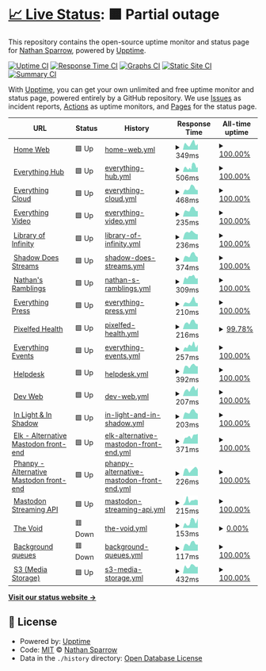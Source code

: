 # [📈 Live Status](https://DismalShadowX.github.io/upptime): <!--live status--> **🟧 Partial outage**

This repository contains the open-source uptime monitor and status page for [Nathan Sparrow](https://everythingbagel.me), powered by [Upptime](https://github.com/upptime/upptime).

[![Uptime CI](https://github.com/DismalShadowX/upptime/workflows/Uptime%20CI/badge.svg)](https://github.com/DismalShadowX/upptime/actions?query=workflow%3A%22Uptime+CI%22)
[![Response Time CI](https://github.com/DismalShadowX/upptime/workflows/Response%20Time%20CI/badge.svg)](https://github.com/DismalShadowX/upptime/actions?query=workflow%3A%22Response+Time+CI%22)
[![Graphs CI](https://github.com/DismalShadowX/upptime/workflows/Graphs%20CI/badge.svg)](https://github.com/DismalShadowX/upptime/actions?query=workflow%3A%22Graphs+CI%22)
[![Static Site CI](https://github.com/DismalShadowX/upptime/workflows/Static%20Site%20CI/badge.svg)](https://github.com/DismalShadowX/upptime/actions?query=workflow%3A%22Static+Site+CI%22)
[![Summary CI](https://github.com/DismalShadowX/upptime/workflows/Summary%20CI/badge.svg)](https://github.com/DismalShadowX/upptime/actions?query=workflow%3A%22Summary+CI%22)

With [Upptime](https://upptime.js.org), you can get your own unlimited and free uptime monitor and status page, powered entirely by a GitHub repository. We use [Issues](https://github.com/DismalShadowX/upptime/issues) as incident reports, [Actions](https://github.com/DismalShadowX/upptime/actions) as uptime monitors, and [Pages](https://DismalShadowX.github.io/upptime) for the status page.

<!--start: status pages-->
<!-- This summary is generated by Upptime (https://github.com/upptime/upptime) -->
<!-- Do not edit this manually, your changes will be overwritten -->
<!-- prettier-ignore -->
| URL | Status | History | Response Time | All-time uptime |
| --- | ------ | ------- | ------------- | ------ |
| <img alt="" src="https://icons.duckduckgo.com/ip3/everythingbagel.me.ico" height="13"> [Home Web](https://everythingbagel.me) | 🟩 Up | [home-web.yml](https://github.com/DismalShadowX/upptime/commits/HEAD/history/home-web.yml) | <details><summary><img alt="Response time graph" src="./graphs/home-web/response-time-week.png" height="20"> 349ms</summary><br><a href="https://status.everythingbagel.me/history/home-web"><img alt="Response Time 345" src="https://img.shields.io/endpoint?url=https%3A%2F%2Fraw.githubusercontent.com%2FDismalShadowX%2Fupptime%2FHEAD%2Fapi%2Fhome-web%2Fresponse-time.json"></a><br><a href="https://status.everythingbagel.me/history/home-web"><img alt="24-hour response time 342" src="https://img.shields.io/endpoint?url=https%3A%2F%2Fraw.githubusercontent.com%2FDismalShadowX%2Fupptime%2FHEAD%2Fapi%2Fhome-web%2Fresponse-time-day.json"></a><br><a href="https://status.everythingbagel.me/history/home-web"><img alt="7-day response time 349" src="https://img.shields.io/endpoint?url=https%3A%2F%2Fraw.githubusercontent.com%2FDismalShadowX%2Fupptime%2FHEAD%2Fapi%2Fhome-web%2Fresponse-time-week.json"></a><br><a href="https://status.everythingbagel.me/history/home-web"><img alt="30-day response time 335" src="https://img.shields.io/endpoint?url=https%3A%2F%2Fraw.githubusercontent.com%2FDismalShadowX%2Fupptime%2FHEAD%2Fapi%2Fhome-web%2Fresponse-time-month.json"></a><br><a href="https://status.everythingbagel.me/history/home-web"><img alt="1-year response time 345" src="https://img.shields.io/endpoint?url=https%3A%2F%2Fraw.githubusercontent.com%2FDismalShadowX%2Fupptime%2FHEAD%2Fapi%2Fhome-web%2Fresponse-time-year.json"></a></details> | <details><summary><a href="https://status.everythingbagel.me/history/home-web">100.00%</a></summary><a href="https://status.everythingbagel.me/history/home-web"><img alt="All-time uptime 100.00%" src="https://img.shields.io/endpoint?url=https%3A%2F%2Fraw.githubusercontent.com%2FDismalShadowX%2Fupptime%2FHEAD%2Fapi%2Fhome-web%2Fuptime.json"></a><br><a href="https://status.everythingbagel.me/history/home-web"><img alt="24-hour uptime 100.00%" src="https://img.shields.io/endpoint?url=https%3A%2F%2Fraw.githubusercontent.com%2FDismalShadowX%2Fupptime%2FHEAD%2Fapi%2Fhome-web%2Fuptime-day.json"></a><br><a href="https://status.everythingbagel.me/history/home-web"><img alt="7-day uptime 100.00%" src="https://img.shields.io/endpoint?url=https%3A%2F%2Fraw.githubusercontent.com%2FDismalShadowX%2Fupptime%2FHEAD%2Fapi%2Fhome-web%2Fuptime-week.json"></a><br><a href="https://status.everythingbagel.me/history/home-web"><img alt="30-day uptime 100.00%" src="https://img.shields.io/endpoint?url=https%3A%2F%2Fraw.githubusercontent.com%2FDismalShadowX%2Fupptime%2FHEAD%2Fapi%2Fhome-web%2Fuptime-month.json"></a><br><a href="https://status.everythingbagel.me/history/home-web"><img alt="1-year uptime 100.00%" src="https://img.shields.io/endpoint?url=https%3A%2F%2Fraw.githubusercontent.com%2FDismalShadowX%2Fupptime%2FHEAD%2Fapi%2Fhome-web%2Fuptime-year.json"></a></details>
| <img alt="" src="https://icons.duckduckgo.com/ip3/hub.everythingbagel.me.ico" height="13"> [Everything Hub](https://hub.everythingbagel.me) | 🟩 Up | [everything-hub.yml](https://github.com/DismalShadowX/upptime/commits/HEAD/history/everything-hub.yml) | <details><summary><img alt="Response time graph" src="./graphs/everything-hub/response-time-week.png" height="20"> 506ms</summary><br><a href="https://status.everythingbagel.me/history/everything-hub"><img alt="Response Time 511" src="https://img.shields.io/endpoint?url=https%3A%2F%2Fraw.githubusercontent.com%2FDismalShadowX%2Fupptime%2FHEAD%2Fapi%2Feverything-hub%2Fresponse-time.json"></a><br><a href="https://status.everythingbagel.me/history/everything-hub"><img alt="24-hour response time 486" src="https://img.shields.io/endpoint?url=https%3A%2F%2Fraw.githubusercontent.com%2FDismalShadowX%2Fupptime%2FHEAD%2Fapi%2Feverything-hub%2Fresponse-time-day.json"></a><br><a href="https://status.everythingbagel.me/history/everything-hub"><img alt="7-day response time 506" src="https://img.shields.io/endpoint?url=https%3A%2F%2Fraw.githubusercontent.com%2FDismalShadowX%2Fupptime%2FHEAD%2Fapi%2Feverything-hub%2Fresponse-time-week.json"></a><br><a href="https://status.everythingbagel.me/history/everything-hub"><img alt="30-day response time 501" src="https://img.shields.io/endpoint?url=https%3A%2F%2Fraw.githubusercontent.com%2FDismalShadowX%2Fupptime%2FHEAD%2Fapi%2Feverything-hub%2Fresponse-time-month.json"></a><br><a href="https://status.everythingbagel.me/history/everything-hub"><img alt="1-year response time 511" src="https://img.shields.io/endpoint?url=https%3A%2F%2Fraw.githubusercontent.com%2FDismalShadowX%2Fupptime%2FHEAD%2Fapi%2Feverything-hub%2Fresponse-time-year.json"></a></details> | <details><summary><a href="https://status.everythingbagel.me/history/everything-hub">100.00%</a></summary><a href="https://status.everythingbagel.me/history/everything-hub"><img alt="All-time uptime 100.00%" src="https://img.shields.io/endpoint?url=https%3A%2F%2Fraw.githubusercontent.com%2FDismalShadowX%2Fupptime%2FHEAD%2Fapi%2Feverything-hub%2Fuptime.json"></a><br><a href="https://status.everythingbagel.me/history/everything-hub"><img alt="24-hour uptime 100.00%" src="https://img.shields.io/endpoint?url=https%3A%2F%2Fraw.githubusercontent.com%2FDismalShadowX%2Fupptime%2FHEAD%2Fapi%2Feverything-hub%2Fuptime-day.json"></a><br><a href="https://status.everythingbagel.me/history/everything-hub"><img alt="7-day uptime 100.00%" src="https://img.shields.io/endpoint?url=https%3A%2F%2Fraw.githubusercontent.com%2FDismalShadowX%2Fupptime%2FHEAD%2Fapi%2Feverything-hub%2Fuptime-week.json"></a><br><a href="https://status.everythingbagel.me/history/everything-hub"><img alt="30-day uptime 100.00%" src="https://img.shields.io/endpoint?url=https%3A%2F%2Fraw.githubusercontent.com%2FDismalShadowX%2Fupptime%2FHEAD%2Fapi%2Feverything-hub%2Fuptime-month.json"></a><br><a href="https://status.everythingbagel.me/history/everything-hub"><img alt="1-year uptime 100.00%" src="https://img.shields.io/endpoint?url=https%3A%2F%2Fraw.githubusercontent.com%2FDismalShadowX%2Fupptime%2FHEAD%2Fapi%2Feverything-hub%2Fuptime-year.json"></a></details>
| <img alt="" src="https://icons.duckduckgo.com/ip3/cloud.everythingbagel.me.ico" height="13"> [Everything Cloud](https://cloud.everythingbagel.me) | 🟩 Up | [everything-cloud.yml](https://github.com/DismalShadowX/upptime/commits/HEAD/history/everything-cloud.yml) | <details><summary><img alt="Response time graph" src="./graphs/everything-cloud/response-time-week.png" height="20"> 468ms</summary><br><a href="https://status.everythingbagel.me/history/everything-cloud"><img alt="Response Time 845" src="https://img.shields.io/endpoint?url=https%3A%2F%2Fraw.githubusercontent.com%2FDismalShadowX%2Fupptime%2FHEAD%2Fapi%2Feverything-cloud%2Fresponse-time.json"></a><br><a href="https://status.everythingbagel.me/history/everything-cloud"><img alt="24-hour response time 328" src="https://img.shields.io/endpoint?url=https%3A%2F%2Fraw.githubusercontent.com%2FDismalShadowX%2Fupptime%2FHEAD%2Fapi%2Feverything-cloud%2Fresponse-time-day.json"></a><br><a href="https://status.everythingbagel.me/history/everything-cloud"><img alt="7-day response time 468" src="https://img.shields.io/endpoint?url=https%3A%2F%2Fraw.githubusercontent.com%2FDismalShadowX%2Fupptime%2FHEAD%2Fapi%2Feverything-cloud%2Fresponse-time-week.json"></a><br><a href="https://status.everythingbagel.me/history/everything-cloud"><img alt="30-day response time 463" src="https://img.shields.io/endpoint?url=https%3A%2F%2Fraw.githubusercontent.com%2FDismalShadowX%2Fupptime%2FHEAD%2Fapi%2Feverything-cloud%2Fresponse-time-month.json"></a><br><a href="https://status.everythingbagel.me/history/everything-cloud"><img alt="1-year response time 845" src="https://img.shields.io/endpoint?url=https%3A%2F%2Fraw.githubusercontent.com%2FDismalShadowX%2Fupptime%2FHEAD%2Fapi%2Feverything-cloud%2Fresponse-time-year.json"></a></details> | <details><summary><a href="https://status.everythingbagel.me/history/everything-cloud">100.00%</a></summary><a href="https://status.everythingbagel.me/history/everything-cloud"><img alt="All-time uptime 98.11%" src="https://img.shields.io/endpoint?url=https%3A%2F%2Fraw.githubusercontent.com%2FDismalShadowX%2Fupptime%2FHEAD%2Fapi%2Feverything-cloud%2Fuptime.json"></a><br><a href="https://status.everythingbagel.me/history/everything-cloud"><img alt="24-hour uptime 100.00%" src="https://img.shields.io/endpoint?url=https%3A%2F%2Fraw.githubusercontent.com%2FDismalShadowX%2Fupptime%2FHEAD%2Fapi%2Feverything-cloud%2Fuptime-day.json"></a><br><a href="https://status.everythingbagel.me/history/everything-cloud"><img alt="7-day uptime 100.00%" src="https://img.shields.io/endpoint?url=https%3A%2F%2Fraw.githubusercontent.com%2FDismalShadowX%2Fupptime%2FHEAD%2Fapi%2Feverything-cloud%2Fuptime-week.json"></a><br><a href="https://status.everythingbagel.me/history/everything-cloud"><img alt="30-day uptime 100.00%" src="https://img.shields.io/endpoint?url=https%3A%2F%2Fraw.githubusercontent.com%2FDismalShadowX%2Fupptime%2FHEAD%2Fapi%2Feverything-cloud%2Fuptime-month.json"></a><br><a href="https://status.everythingbagel.me/history/everything-cloud"><img alt="1-year uptime 98.11%" src="https://img.shields.io/endpoint?url=https%3A%2F%2Fraw.githubusercontent.com%2FDismalShadowX%2Fupptime%2FHEAD%2Fapi%2Feverything-cloud%2Fuptime-year.json"></a></details>
| <img alt="" src="https://icons.duckduckgo.com/ip3/video.everythingbagel.me.ico" height="13"> [Everything Video](https://video.everythingbagel.me) | 🟩 Up | [everything-video.yml](https://github.com/DismalShadowX/upptime/commits/HEAD/history/everything-video.yml) | <details><summary><img alt="Response time graph" src="./graphs/everything-video/response-time-week.png" height="20"> 235ms</summary><br><a href="https://status.everythingbagel.me/history/everything-video"><img alt="Response Time 251" src="https://img.shields.io/endpoint?url=https%3A%2F%2Fraw.githubusercontent.com%2FDismalShadowX%2Fupptime%2FHEAD%2Fapi%2Feverything-video%2Fresponse-time.json"></a><br><a href="https://status.everythingbagel.me/history/everything-video"><img alt="24-hour response time 194" src="https://img.shields.io/endpoint?url=https%3A%2F%2Fraw.githubusercontent.com%2FDismalShadowX%2Fupptime%2FHEAD%2Fapi%2Feverything-video%2Fresponse-time-day.json"></a><br><a href="https://status.everythingbagel.me/history/everything-video"><img alt="7-day response time 235" src="https://img.shields.io/endpoint?url=https%3A%2F%2Fraw.githubusercontent.com%2FDismalShadowX%2Fupptime%2FHEAD%2Fapi%2Feverything-video%2Fresponse-time-week.json"></a><br><a href="https://status.everythingbagel.me/history/everything-video"><img alt="30-day response time 274" src="https://img.shields.io/endpoint?url=https%3A%2F%2Fraw.githubusercontent.com%2FDismalShadowX%2Fupptime%2FHEAD%2Fapi%2Feverything-video%2Fresponse-time-month.json"></a><br><a href="https://status.everythingbagel.me/history/everything-video"><img alt="1-year response time 251" src="https://img.shields.io/endpoint?url=https%3A%2F%2Fraw.githubusercontent.com%2FDismalShadowX%2Fupptime%2FHEAD%2Fapi%2Feverything-video%2Fresponse-time-year.json"></a></details> | <details><summary><a href="https://status.everythingbagel.me/history/everything-video">100.00%</a></summary><a href="https://status.everythingbagel.me/history/everything-video"><img alt="All-time uptime 97.49%" src="https://img.shields.io/endpoint?url=https%3A%2F%2Fraw.githubusercontent.com%2FDismalShadowX%2Fupptime%2FHEAD%2Fapi%2Feverything-video%2Fuptime.json"></a><br><a href="https://status.everythingbagel.me/history/everything-video"><img alt="24-hour uptime 100.00%" src="https://img.shields.io/endpoint?url=https%3A%2F%2Fraw.githubusercontent.com%2FDismalShadowX%2Fupptime%2FHEAD%2Fapi%2Feverything-video%2Fuptime-day.json"></a><br><a href="https://status.everythingbagel.me/history/everything-video"><img alt="7-day uptime 100.00%" src="https://img.shields.io/endpoint?url=https%3A%2F%2Fraw.githubusercontent.com%2FDismalShadowX%2Fupptime%2FHEAD%2Fapi%2Feverything-video%2Fuptime-week.json"></a><br><a href="https://status.everythingbagel.me/history/everything-video"><img alt="30-day uptime 100.00%" src="https://img.shields.io/endpoint?url=https%3A%2F%2Fraw.githubusercontent.com%2FDismalShadowX%2Fupptime%2FHEAD%2Fapi%2Feverything-video%2Fuptime-month.json"></a><br><a href="https://status.everythingbagel.me/history/everything-video"><img alt="1-year uptime 97.49%" src="https://img.shields.io/endpoint?url=https%3A%2F%2Fraw.githubusercontent.com%2FDismalShadowX%2Fupptime%2FHEAD%2Fapi%2Feverything-video%2Fuptime-year.json"></a></details>
| <img alt="" src="https://icons.duckduckgo.com/ip3/book.everythingbagel.me.ico" height="13"> [Library of Infinity](https://book.everythingbagel.me) | 🟩 Up | [library-of-infinity.yml](https://github.com/DismalShadowX/upptime/commits/HEAD/history/library-of-infinity.yml) | <details><summary><img alt="Response time graph" src="./graphs/library-of-infinity/response-time-week.png" height="20"> 236ms</summary><br><a href="https://status.everythingbagel.me/history/library-of-infinity"><img alt="Response Time 369" src="https://img.shields.io/endpoint?url=https%3A%2F%2Fraw.githubusercontent.com%2FDismalShadowX%2Fupptime%2FHEAD%2Fapi%2Flibrary-of-infinity%2Fresponse-time.json"></a><br><a href="https://status.everythingbagel.me/history/library-of-infinity"><img alt="24-hour response time 179" src="https://img.shields.io/endpoint?url=https%3A%2F%2Fraw.githubusercontent.com%2FDismalShadowX%2Fupptime%2FHEAD%2Fapi%2Flibrary-of-infinity%2Fresponse-time-day.json"></a><br><a href="https://status.everythingbagel.me/history/library-of-infinity"><img alt="7-day response time 236" src="https://img.shields.io/endpoint?url=https%3A%2F%2Fraw.githubusercontent.com%2FDismalShadowX%2Fupptime%2FHEAD%2Fapi%2Flibrary-of-infinity%2Fresponse-time-week.json"></a><br><a href="https://status.everythingbagel.me/history/library-of-infinity"><img alt="30-day response time 286" src="https://img.shields.io/endpoint?url=https%3A%2F%2Fraw.githubusercontent.com%2FDismalShadowX%2Fupptime%2FHEAD%2Fapi%2Flibrary-of-infinity%2Fresponse-time-month.json"></a><br><a href="https://status.everythingbagel.me/history/library-of-infinity"><img alt="1-year response time 369" src="https://img.shields.io/endpoint?url=https%3A%2F%2Fraw.githubusercontent.com%2FDismalShadowX%2Fupptime%2FHEAD%2Fapi%2Flibrary-of-infinity%2Fresponse-time-year.json"></a></details> | <details><summary><a href="https://status.everythingbagel.me/history/library-of-infinity">100.00%</a></summary><a href="https://status.everythingbagel.me/history/library-of-infinity"><img alt="All-time uptime 96.82%" src="https://img.shields.io/endpoint?url=https%3A%2F%2Fraw.githubusercontent.com%2FDismalShadowX%2Fupptime%2FHEAD%2Fapi%2Flibrary-of-infinity%2Fuptime.json"></a><br><a href="https://status.everythingbagel.me/history/library-of-infinity"><img alt="24-hour uptime 100.00%" src="https://img.shields.io/endpoint?url=https%3A%2F%2Fraw.githubusercontent.com%2FDismalShadowX%2Fupptime%2FHEAD%2Fapi%2Flibrary-of-infinity%2Fuptime-day.json"></a><br><a href="https://status.everythingbagel.me/history/library-of-infinity"><img alt="7-day uptime 100.00%" src="https://img.shields.io/endpoint?url=https%3A%2F%2Fraw.githubusercontent.com%2FDismalShadowX%2Fupptime%2FHEAD%2Fapi%2Flibrary-of-infinity%2Fuptime-week.json"></a><br><a href="https://status.everythingbagel.me/history/library-of-infinity"><img alt="30-day uptime 95.75%" src="https://img.shields.io/endpoint?url=https%3A%2F%2Fraw.githubusercontent.com%2FDismalShadowX%2Fupptime%2FHEAD%2Fapi%2Flibrary-of-infinity%2Fuptime-month.json"></a><br><a href="https://status.everythingbagel.me/history/library-of-infinity"><img alt="1-year uptime 96.82%" src="https://img.shields.io/endpoint?url=https%3A%2F%2Fraw.githubusercontent.com%2FDismalShadowX%2Fupptime%2FHEAD%2Fapi%2Flibrary-of-infinity%2Fuptime-year.json"></a></details>
| <img alt="" src="https://icons.duckduckgo.com/ip3/stream.everythingbagel.me.ico" height="13"> [Shadow Does Streams](https://stream.everythingbagel.me) | 🟩 Up | [shadow-does-streams.yml](https://github.com/DismalShadowX/upptime/commits/HEAD/history/shadow-does-streams.yml) | <details><summary><img alt="Response time graph" src="./graphs/shadow-does-streams/response-time-week.png" height="20"> 374ms</summary><br><a href="https://status.everythingbagel.me/history/shadow-does-streams"><img alt="Response Time 432" src="https://img.shields.io/endpoint?url=https%3A%2F%2Fraw.githubusercontent.com%2FDismalShadowX%2Fupptime%2FHEAD%2Fapi%2Fshadow-does-streams%2Fresponse-time.json"></a><br><a href="https://status.everythingbagel.me/history/shadow-does-streams"><img alt="24-hour response time 261" src="https://img.shields.io/endpoint?url=https%3A%2F%2Fraw.githubusercontent.com%2FDismalShadowX%2Fupptime%2FHEAD%2Fapi%2Fshadow-does-streams%2Fresponse-time-day.json"></a><br><a href="https://status.everythingbagel.me/history/shadow-does-streams"><img alt="7-day response time 374" src="https://img.shields.io/endpoint?url=https%3A%2F%2Fraw.githubusercontent.com%2FDismalShadowX%2Fupptime%2FHEAD%2Fapi%2Fshadow-does-streams%2Fresponse-time-week.json"></a><br><a href="https://status.everythingbagel.me/history/shadow-does-streams"><img alt="30-day response time 425" src="https://img.shields.io/endpoint?url=https%3A%2F%2Fraw.githubusercontent.com%2FDismalShadowX%2Fupptime%2FHEAD%2Fapi%2Fshadow-does-streams%2Fresponse-time-month.json"></a><br><a href="https://status.everythingbagel.me/history/shadow-does-streams"><img alt="1-year response time 432" src="https://img.shields.io/endpoint?url=https%3A%2F%2Fraw.githubusercontent.com%2FDismalShadowX%2Fupptime%2FHEAD%2Fapi%2Fshadow-does-streams%2Fresponse-time-year.json"></a></details> | <details><summary><a href="https://status.everythingbagel.me/history/shadow-does-streams">100.00%</a></summary><a href="https://status.everythingbagel.me/history/shadow-does-streams"><img alt="All-time uptime 98.72%" src="https://img.shields.io/endpoint?url=https%3A%2F%2Fraw.githubusercontent.com%2FDismalShadowX%2Fupptime%2FHEAD%2Fapi%2Fshadow-does-streams%2Fuptime.json"></a><br><a href="https://status.everythingbagel.me/history/shadow-does-streams"><img alt="24-hour uptime 100.00%" src="https://img.shields.io/endpoint?url=https%3A%2F%2Fraw.githubusercontent.com%2FDismalShadowX%2Fupptime%2FHEAD%2Fapi%2Fshadow-does-streams%2Fuptime-day.json"></a><br><a href="https://status.everythingbagel.me/history/shadow-does-streams"><img alt="7-day uptime 100.00%" src="https://img.shields.io/endpoint?url=https%3A%2F%2Fraw.githubusercontent.com%2FDismalShadowX%2Fupptime%2FHEAD%2Fapi%2Fshadow-does-streams%2Fuptime-week.json"></a><br><a href="https://status.everythingbagel.me/history/shadow-does-streams"><img alt="30-day uptime 100.00%" src="https://img.shields.io/endpoint?url=https%3A%2F%2Fraw.githubusercontent.com%2FDismalShadowX%2Fupptime%2FHEAD%2Fapi%2Fshadow-does-streams%2Fuptime-month.json"></a><br><a href="https://status.everythingbagel.me/history/shadow-does-streams"><img alt="1-year uptime 98.72%" src="https://img.shields.io/endpoint?url=https%3A%2F%2Fraw.githubusercontent.com%2FDismalShadowX%2Fupptime%2FHEAD%2Fapi%2Fshadow-does-streams%2Fuptime-year.json"></a></details>
| <img alt="" src="https://icons.duckduckgo.com/ip3/blog.everythingbagel.me.ico" height="13"> [Nathan's Ramblings](https://blog.everythingbagel.me) | 🟩 Up | [nathan-s-ramblings.yml](https://github.com/DismalShadowX/upptime/commits/HEAD/history/nathan-s-ramblings.yml) | <details><summary><img alt="Response time graph" src="./graphs/nathan-s-ramblings/response-time-week.png" height="20"> 309ms</summary><br><a href="https://status.everythingbagel.me/history/nathan-s-ramblings"><img alt="Response Time 371" src="https://img.shields.io/endpoint?url=https%3A%2F%2Fraw.githubusercontent.com%2FDismalShadowX%2Fupptime%2FHEAD%2Fapi%2Fnathan-s-ramblings%2Fresponse-time.json"></a><br><a href="https://status.everythingbagel.me/history/nathan-s-ramblings"><img alt="24-hour response time 258" src="https://img.shields.io/endpoint?url=https%3A%2F%2Fraw.githubusercontent.com%2FDismalShadowX%2Fupptime%2FHEAD%2Fapi%2Fnathan-s-ramblings%2Fresponse-time-day.json"></a><br><a href="https://status.everythingbagel.me/history/nathan-s-ramblings"><img alt="7-day response time 309" src="https://img.shields.io/endpoint?url=https%3A%2F%2Fraw.githubusercontent.com%2FDismalShadowX%2Fupptime%2FHEAD%2Fapi%2Fnathan-s-ramblings%2Fresponse-time-week.json"></a><br><a href="https://status.everythingbagel.me/history/nathan-s-ramblings"><img alt="30-day response time 322" src="https://img.shields.io/endpoint?url=https%3A%2F%2Fraw.githubusercontent.com%2FDismalShadowX%2Fupptime%2FHEAD%2Fapi%2Fnathan-s-ramblings%2Fresponse-time-month.json"></a><br><a href="https://status.everythingbagel.me/history/nathan-s-ramblings"><img alt="1-year response time 371" src="https://img.shields.io/endpoint?url=https%3A%2F%2Fraw.githubusercontent.com%2FDismalShadowX%2Fupptime%2FHEAD%2Fapi%2Fnathan-s-ramblings%2Fresponse-time-year.json"></a></details> | <details><summary><a href="https://status.everythingbagel.me/history/nathan-s-ramblings">100.00%</a></summary><a href="https://status.everythingbagel.me/history/nathan-s-ramblings"><img alt="All-time uptime 98.91%" src="https://img.shields.io/endpoint?url=https%3A%2F%2Fraw.githubusercontent.com%2FDismalShadowX%2Fupptime%2FHEAD%2Fapi%2Fnathan-s-ramblings%2Fuptime.json"></a><br><a href="https://status.everythingbagel.me/history/nathan-s-ramblings"><img alt="24-hour uptime 100.00%" src="https://img.shields.io/endpoint?url=https%3A%2F%2Fraw.githubusercontent.com%2FDismalShadowX%2Fupptime%2FHEAD%2Fapi%2Fnathan-s-ramblings%2Fuptime-day.json"></a><br><a href="https://status.everythingbagel.me/history/nathan-s-ramblings"><img alt="7-day uptime 100.00%" src="https://img.shields.io/endpoint?url=https%3A%2F%2Fraw.githubusercontent.com%2FDismalShadowX%2Fupptime%2FHEAD%2Fapi%2Fnathan-s-ramblings%2Fuptime-week.json"></a><br><a href="https://status.everythingbagel.me/history/nathan-s-ramblings"><img alt="30-day uptime 99.96%" src="https://img.shields.io/endpoint?url=https%3A%2F%2Fraw.githubusercontent.com%2FDismalShadowX%2Fupptime%2FHEAD%2Fapi%2Fnathan-s-ramblings%2Fuptime-month.json"></a><br><a href="https://status.everythingbagel.me/history/nathan-s-ramblings"><img alt="1-year uptime 98.91%" src="https://img.shields.io/endpoint?url=https%3A%2F%2Fraw.githubusercontent.com%2FDismalShadowX%2Fupptime%2FHEAD%2Fapi%2Fnathan-s-ramblings%2Fuptime-year.json"></a></details>
| <img alt="" src="https://icons.duckduckgo.com/ip3/press.everythingbagel.me.ico" height="13"> [Everything Press](https://press.everythingbagel.me) | 🟩 Up | [everything-press.yml](https://github.com/DismalShadowX/upptime/commits/HEAD/history/everything-press.yml) | <details><summary><img alt="Response time graph" src="./graphs/everything-press/response-time-week.png" height="20"> 210ms</summary><br><a href="https://status.everythingbagel.me/history/everything-press"><img alt="Response Time 307" src="https://img.shields.io/endpoint?url=https%3A%2F%2Fraw.githubusercontent.com%2FDismalShadowX%2Fupptime%2FHEAD%2Fapi%2Feverything-press%2Fresponse-time.json"></a><br><a href="https://status.everythingbagel.me/history/everything-press"><img alt="24-hour response time 140" src="https://img.shields.io/endpoint?url=https%3A%2F%2Fraw.githubusercontent.com%2FDismalShadowX%2Fupptime%2FHEAD%2Fapi%2Feverything-press%2Fresponse-time-day.json"></a><br><a href="https://status.everythingbagel.me/history/everything-press"><img alt="7-day response time 210" src="https://img.shields.io/endpoint?url=https%3A%2F%2Fraw.githubusercontent.com%2FDismalShadowX%2Fupptime%2FHEAD%2Fapi%2Feverything-press%2Fresponse-time-week.json"></a><br><a href="https://status.everythingbagel.me/history/everything-press"><img alt="30-day response time 221" src="https://img.shields.io/endpoint?url=https%3A%2F%2Fraw.githubusercontent.com%2FDismalShadowX%2Fupptime%2FHEAD%2Fapi%2Feverything-press%2Fresponse-time-month.json"></a><br><a href="https://status.everythingbagel.me/history/everything-press"><img alt="1-year response time 307" src="https://img.shields.io/endpoint?url=https%3A%2F%2Fraw.githubusercontent.com%2FDismalShadowX%2Fupptime%2FHEAD%2Fapi%2Feverything-press%2Fresponse-time-year.json"></a></details> | <details><summary><a href="https://status.everythingbagel.me/history/everything-press">100.00%</a></summary><a href="https://status.everythingbagel.me/history/everything-press"><img alt="All-time uptime 98.77%" src="https://img.shields.io/endpoint?url=https%3A%2F%2Fraw.githubusercontent.com%2FDismalShadowX%2Fupptime%2FHEAD%2Fapi%2Feverything-press%2Fuptime.json"></a><br><a href="https://status.everythingbagel.me/history/everything-press"><img alt="24-hour uptime 100.00%" src="https://img.shields.io/endpoint?url=https%3A%2F%2Fraw.githubusercontent.com%2FDismalShadowX%2Fupptime%2FHEAD%2Fapi%2Feverything-press%2Fuptime-day.json"></a><br><a href="https://status.everythingbagel.me/history/everything-press"><img alt="7-day uptime 100.00%" src="https://img.shields.io/endpoint?url=https%3A%2F%2Fraw.githubusercontent.com%2FDismalShadowX%2Fupptime%2FHEAD%2Fapi%2Feverything-press%2Fuptime-week.json"></a><br><a href="https://status.everythingbagel.me/history/everything-press"><img alt="30-day uptime 99.96%" src="https://img.shields.io/endpoint?url=https%3A%2F%2Fraw.githubusercontent.com%2FDismalShadowX%2Fupptime%2FHEAD%2Fapi%2Feverything-press%2Fuptime-month.json"></a><br><a href="https://status.everythingbagel.me/history/everything-press"><img alt="1-year uptime 98.77%" src="https://img.shields.io/endpoint?url=https%3A%2F%2Fraw.githubusercontent.com%2FDismalShadowX%2Fupptime%2FHEAD%2Fapi%2Feverything-press%2Fuptime-year.json"></a></details>
| <img alt="" src="https://icons.duckduckgo.com/ip3/pixel.everythingbagel.me.ico" height="13"> [Pixelfed Health](https://pixel.everythingbagel.me/api/service/health-check) | 🟩 Up | [pixelfed-health.yml](https://github.com/DismalShadowX/upptime/commits/HEAD/history/pixelfed-health.yml) | <details><summary><img alt="Response time graph" src="./graphs/pixelfed-health/response-time-week.png" height="20"> 216ms</summary><br><a href="https://status.everythingbagel.me/history/pixelfed-health"><img alt="Response Time 135" src="https://img.shields.io/endpoint?url=https%3A%2F%2Fraw.githubusercontent.com%2FDismalShadowX%2Fupptime%2FHEAD%2Fapi%2Fpixelfed-health%2Fresponse-time.json"></a><br><a href="https://status.everythingbagel.me/history/pixelfed-health"><img alt="24-hour response time 237" src="https://img.shields.io/endpoint?url=https%3A%2F%2Fraw.githubusercontent.com%2FDismalShadowX%2Fupptime%2FHEAD%2Fapi%2Fpixelfed-health%2Fresponse-time-day.json"></a><br><a href="https://status.everythingbagel.me/history/pixelfed-health"><img alt="7-day response time 216" src="https://img.shields.io/endpoint?url=https%3A%2F%2Fraw.githubusercontent.com%2FDismalShadowX%2Fupptime%2FHEAD%2Fapi%2Fpixelfed-health%2Fresponse-time-week.json"></a><br><a href="https://status.everythingbagel.me/history/pixelfed-health"><img alt="30-day response time 238" src="https://img.shields.io/endpoint?url=https%3A%2F%2Fraw.githubusercontent.com%2FDismalShadowX%2Fupptime%2FHEAD%2Fapi%2Fpixelfed-health%2Fresponse-time-month.json"></a><br><a href="https://status.everythingbagel.me/history/pixelfed-health"><img alt="1-year response time 135" src="https://img.shields.io/endpoint?url=https%3A%2F%2Fraw.githubusercontent.com%2FDismalShadowX%2Fupptime%2FHEAD%2Fapi%2Fpixelfed-health%2Fresponse-time-year.json"></a></details> | <details><summary><a href="https://status.everythingbagel.me/history/pixelfed-health">99.78%</a></summary><a href="https://status.everythingbagel.me/history/pixelfed-health"><img alt="All-time uptime 98.38%" src="https://img.shields.io/endpoint?url=https%3A%2F%2Fraw.githubusercontent.com%2FDismalShadowX%2Fupptime%2FHEAD%2Fapi%2Fpixelfed-health%2Fuptime.json"></a><br><a href="https://status.everythingbagel.me/history/pixelfed-health"><img alt="24-hour uptime 98.43%" src="https://img.shields.io/endpoint?url=https%3A%2F%2Fraw.githubusercontent.com%2FDismalShadowX%2Fupptime%2FHEAD%2Fapi%2Fpixelfed-health%2Fuptime-day.json"></a><br><a href="https://status.everythingbagel.me/history/pixelfed-health"><img alt="7-day uptime 99.78%" src="https://img.shields.io/endpoint?url=https%3A%2F%2Fraw.githubusercontent.com%2FDismalShadowX%2Fupptime%2FHEAD%2Fapi%2Fpixelfed-health%2Fuptime-week.json"></a><br><a href="https://status.everythingbagel.me/history/pixelfed-health"><img alt="30-day uptime 99.89%" src="https://img.shields.io/endpoint?url=https%3A%2F%2Fraw.githubusercontent.com%2FDismalShadowX%2Fupptime%2FHEAD%2Fapi%2Fpixelfed-health%2Fuptime-month.json"></a><br><a href="https://status.everythingbagel.me/history/pixelfed-health"><img alt="1-year uptime 98.38%" src="https://img.shields.io/endpoint?url=https%3A%2F%2Fraw.githubusercontent.com%2FDismalShadowX%2Fupptime%2FHEAD%2Fapi%2Fpixelfed-health%2Fuptime-year.json"></a></details>
| <img alt="" src="https://icons.duckduckgo.com/ip3/events.everythingbagel.me.ico" height="13"> [Everything Events](https://events.everythingbagel.me) | 🟩 Up | [everything-events.yml](https://github.com/DismalShadowX/upptime/commits/HEAD/history/everything-events.yml) | <details><summary><img alt="Response time graph" src="./graphs/everything-events/response-time-week.png" height="20"> 257ms</summary><br><a href="https://status.everythingbagel.me/history/everything-events"><img alt="Response Time 389" src="https://img.shields.io/endpoint?url=https%3A%2F%2Fraw.githubusercontent.com%2FDismalShadowX%2Fupptime%2FHEAD%2Fapi%2Feverything-events%2Fresponse-time.json"></a><br><a href="https://status.everythingbagel.me/history/everything-events"><img alt="24-hour response time 297" src="https://img.shields.io/endpoint?url=https%3A%2F%2Fraw.githubusercontent.com%2FDismalShadowX%2Fupptime%2FHEAD%2Fapi%2Feverything-events%2Fresponse-time-day.json"></a><br><a href="https://status.everythingbagel.me/history/everything-events"><img alt="7-day response time 257" src="https://img.shields.io/endpoint?url=https%3A%2F%2Fraw.githubusercontent.com%2FDismalShadowX%2Fupptime%2FHEAD%2Fapi%2Feverything-events%2Fresponse-time-week.json"></a><br><a href="https://status.everythingbagel.me/history/everything-events"><img alt="30-day response time 231" src="https://img.shields.io/endpoint?url=https%3A%2F%2Fraw.githubusercontent.com%2FDismalShadowX%2Fupptime%2FHEAD%2Fapi%2Feverything-events%2Fresponse-time-month.json"></a><br><a href="https://status.everythingbagel.me/history/everything-events"><img alt="1-year response time 389" src="https://img.shields.io/endpoint?url=https%3A%2F%2Fraw.githubusercontent.com%2FDismalShadowX%2Fupptime%2FHEAD%2Fapi%2Feverything-events%2Fresponse-time-year.json"></a></details> | <details><summary><a href="https://status.everythingbagel.me/history/everything-events">100.00%</a></summary><a href="https://status.everythingbagel.me/history/everything-events"><img alt="All-time uptime 96.42%" src="https://img.shields.io/endpoint?url=https%3A%2F%2Fraw.githubusercontent.com%2FDismalShadowX%2Fupptime%2FHEAD%2Fapi%2Feverything-events%2Fuptime.json"></a><br><a href="https://status.everythingbagel.me/history/everything-events"><img alt="24-hour uptime 100.00%" src="https://img.shields.io/endpoint?url=https%3A%2F%2Fraw.githubusercontent.com%2FDismalShadowX%2Fupptime%2FHEAD%2Fapi%2Feverything-events%2Fuptime-day.json"></a><br><a href="https://status.everythingbagel.me/history/everything-events"><img alt="7-day uptime 100.00%" src="https://img.shields.io/endpoint?url=https%3A%2F%2Fraw.githubusercontent.com%2FDismalShadowX%2Fupptime%2FHEAD%2Fapi%2Feverything-events%2Fuptime-week.json"></a><br><a href="https://status.everythingbagel.me/history/everything-events"><img alt="30-day uptime 99.96%" src="https://img.shields.io/endpoint?url=https%3A%2F%2Fraw.githubusercontent.com%2FDismalShadowX%2Fupptime%2FHEAD%2Fapi%2Feverything-events%2Fuptime-month.json"></a><br><a href="https://status.everythingbagel.me/history/everything-events"><img alt="1-year uptime 96.42%" src="https://img.shields.io/endpoint?url=https%3A%2F%2Fraw.githubusercontent.com%2FDismalShadowX%2Fupptime%2FHEAD%2Fapi%2Feverything-events%2Fuptime-year.json"></a></details>
| <img alt="" src="https://icons.duckduckgo.com/ip3/support.everythingbagel.me.ico" height="13"> [Helpdesk](https://support.everythingbagel.me) | 🟩 Up | [helpdesk.yml](https://github.com/DismalShadowX/upptime/commits/HEAD/history/helpdesk.yml) | <details><summary><img alt="Response time graph" src="./graphs/helpdesk/response-time-week.png" height="20"> 392ms</summary><br><a href="https://status.everythingbagel.me/history/helpdesk"><img alt="Response Time 343" src="https://img.shields.io/endpoint?url=https%3A%2F%2Fraw.githubusercontent.com%2FDismalShadowX%2Fupptime%2FHEAD%2Fapi%2Fhelpdesk%2Fresponse-time.json"></a><br><a href="https://status.everythingbagel.me/history/helpdesk"><img alt="24-hour response time 368" src="https://img.shields.io/endpoint?url=https%3A%2F%2Fraw.githubusercontent.com%2FDismalShadowX%2Fupptime%2FHEAD%2Fapi%2Fhelpdesk%2Fresponse-time-day.json"></a><br><a href="https://status.everythingbagel.me/history/helpdesk"><img alt="7-day response time 392" src="https://img.shields.io/endpoint?url=https%3A%2F%2Fraw.githubusercontent.com%2FDismalShadowX%2Fupptime%2FHEAD%2Fapi%2Fhelpdesk%2Fresponse-time-week.json"></a><br><a href="https://status.everythingbagel.me/history/helpdesk"><img alt="30-day response time 423" src="https://img.shields.io/endpoint?url=https%3A%2F%2Fraw.githubusercontent.com%2FDismalShadowX%2Fupptime%2FHEAD%2Fapi%2Fhelpdesk%2Fresponse-time-month.json"></a><br><a href="https://status.everythingbagel.me/history/helpdesk"><img alt="1-year response time 343" src="https://img.shields.io/endpoint?url=https%3A%2F%2Fraw.githubusercontent.com%2FDismalShadowX%2Fupptime%2FHEAD%2Fapi%2Fhelpdesk%2Fresponse-time-year.json"></a></details> | <details><summary><a href="https://status.everythingbagel.me/history/helpdesk">100.00%</a></summary><a href="https://status.everythingbagel.me/history/helpdesk"><img alt="All-time uptime 95.39%" src="https://img.shields.io/endpoint?url=https%3A%2F%2Fraw.githubusercontent.com%2FDismalShadowX%2Fupptime%2FHEAD%2Fapi%2Fhelpdesk%2Fuptime.json"></a><br><a href="https://status.everythingbagel.me/history/helpdesk"><img alt="24-hour uptime 100.00%" src="https://img.shields.io/endpoint?url=https%3A%2F%2Fraw.githubusercontent.com%2FDismalShadowX%2Fupptime%2FHEAD%2Fapi%2Fhelpdesk%2Fuptime-day.json"></a><br><a href="https://status.everythingbagel.me/history/helpdesk"><img alt="7-day uptime 100.00%" src="https://img.shields.io/endpoint?url=https%3A%2F%2Fraw.githubusercontent.com%2FDismalShadowX%2Fupptime%2FHEAD%2Fapi%2Fhelpdesk%2Fuptime-week.json"></a><br><a href="https://status.everythingbagel.me/history/helpdesk"><img alt="30-day uptime 99.70%" src="https://img.shields.io/endpoint?url=https%3A%2F%2Fraw.githubusercontent.com%2FDismalShadowX%2Fupptime%2FHEAD%2Fapi%2Fhelpdesk%2Fuptime-month.json"></a><br><a href="https://status.everythingbagel.me/history/helpdesk"><img alt="1-year uptime 95.39%" src="https://img.shields.io/endpoint?url=https%3A%2F%2Fraw.githubusercontent.com%2FDismalShadowX%2Fupptime%2FHEAD%2Fapi%2Fhelpdesk%2Fuptime-year.json"></a></details>
| <img alt="" src="https://icons.duckduckgo.com/ip3/dev.everythingbagel.me.ico" height="13"> [Dev Web](https://dev.everythingbagel.me) | 🟩 Up | [dev-web.yml](https://github.com/DismalShadowX/upptime/commits/HEAD/history/dev-web.yml) | <details><summary><img alt="Response time graph" src="./graphs/dev-web/response-time-week.png" height="20"> 207ms</summary><br><a href="https://status.everythingbagel.me/history/dev-web"><img alt="Response Time 216" src="https://img.shields.io/endpoint?url=https%3A%2F%2Fraw.githubusercontent.com%2FDismalShadowX%2Fupptime%2FHEAD%2Fapi%2Fdev-web%2Fresponse-time.json"></a><br><a href="https://status.everythingbagel.me/history/dev-web"><img alt="24-hour response time 248" src="https://img.shields.io/endpoint?url=https%3A%2F%2Fraw.githubusercontent.com%2FDismalShadowX%2Fupptime%2FHEAD%2Fapi%2Fdev-web%2Fresponse-time-day.json"></a><br><a href="https://status.everythingbagel.me/history/dev-web"><img alt="7-day response time 207" src="https://img.shields.io/endpoint?url=https%3A%2F%2Fraw.githubusercontent.com%2FDismalShadowX%2Fupptime%2FHEAD%2Fapi%2Fdev-web%2Fresponse-time-week.json"></a><br><a href="https://status.everythingbagel.me/history/dev-web"><img alt="30-day response time 218" src="https://img.shields.io/endpoint?url=https%3A%2F%2Fraw.githubusercontent.com%2FDismalShadowX%2Fupptime%2FHEAD%2Fapi%2Fdev-web%2Fresponse-time-month.json"></a><br><a href="https://status.everythingbagel.me/history/dev-web"><img alt="1-year response time 216" src="https://img.shields.io/endpoint?url=https%3A%2F%2Fraw.githubusercontent.com%2FDismalShadowX%2Fupptime%2FHEAD%2Fapi%2Fdev-web%2Fresponse-time-year.json"></a></details> | <details><summary><a href="https://status.everythingbagel.me/history/dev-web">100.00%</a></summary><a href="https://status.everythingbagel.me/history/dev-web"><img alt="All-time uptime 99.22%" src="https://img.shields.io/endpoint?url=https%3A%2F%2Fraw.githubusercontent.com%2FDismalShadowX%2Fupptime%2FHEAD%2Fapi%2Fdev-web%2Fuptime.json"></a><br><a href="https://status.everythingbagel.me/history/dev-web"><img alt="24-hour uptime 100.00%" src="https://img.shields.io/endpoint?url=https%3A%2F%2Fraw.githubusercontent.com%2FDismalShadowX%2Fupptime%2FHEAD%2Fapi%2Fdev-web%2Fuptime-day.json"></a><br><a href="https://status.everythingbagel.me/history/dev-web"><img alt="7-day uptime 100.00%" src="https://img.shields.io/endpoint?url=https%3A%2F%2Fraw.githubusercontent.com%2FDismalShadowX%2Fupptime%2FHEAD%2Fapi%2Fdev-web%2Fuptime-week.json"></a><br><a href="https://status.everythingbagel.me/history/dev-web"><img alt="30-day uptime 99.96%" src="https://img.shields.io/endpoint?url=https%3A%2F%2Fraw.githubusercontent.com%2FDismalShadowX%2Fupptime%2FHEAD%2Fapi%2Fdev-web%2Fuptime-month.json"></a><br><a href="https://status.everythingbagel.me/history/dev-web"><img alt="1-year uptime 99.22%" src="https://img.shields.io/endpoint?url=https%3A%2F%2Fraw.githubusercontent.com%2FDismalShadowX%2Fupptime%2FHEAD%2Fapi%2Fdev-web%2Fuptime-year.json"></a></details>
| <img alt="" src="https://icons.duckduckgo.com/ip3/scribe.everythingbagel.me.ico" height="13"> [In Light & In Shadow](https://scribe.everythingbagel.me) | 🟩 Up | [in-light-and-in-shadow.yml](https://github.com/DismalShadowX/upptime/commits/HEAD/history/in-light-and-in-shadow.yml) | <details><summary><img alt="Response time graph" src="./graphs/in-light-and-in-shadow/response-time-week.png" height="20"> 203ms</summary><br><a href="https://status.everythingbagel.me/history/in-light-and-in-shadow"><img alt="Response Time 237" src="https://img.shields.io/endpoint?url=https%3A%2F%2Fraw.githubusercontent.com%2FDismalShadowX%2Fupptime%2FHEAD%2Fapi%2Fin-light-and-in-shadow%2Fresponse-time.json"></a><br><a href="https://status.everythingbagel.me/history/in-light-and-in-shadow"><img alt="24-hour response time 148" src="https://img.shields.io/endpoint?url=https%3A%2F%2Fraw.githubusercontent.com%2FDismalShadowX%2Fupptime%2FHEAD%2Fapi%2Fin-light-and-in-shadow%2Fresponse-time-day.json"></a><br><a href="https://status.everythingbagel.me/history/in-light-and-in-shadow"><img alt="7-day response time 203" src="https://img.shields.io/endpoint?url=https%3A%2F%2Fraw.githubusercontent.com%2FDismalShadowX%2Fupptime%2FHEAD%2Fapi%2Fin-light-and-in-shadow%2Fresponse-time-week.json"></a><br><a href="https://status.everythingbagel.me/history/in-light-and-in-shadow"><img alt="30-day response time 223" src="https://img.shields.io/endpoint?url=https%3A%2F%2Fraw.githubusercontent.com%2FDismalShadowX%2Fupptime%2FHEAD%2Fapi%2Fin-light-and-in-shadow%2Fresponse-time-month.json"></a><br><a href="https://status.everythingbagel.me/history/in-light-and-in-shadow"><img alt="1-year response time 237" src="https://img.shields.io/endpoint?url=https%3A%2F%2Fraw.githubusercontent.com%2FDismalShadowX%2Fupptime%2FHEAD%2Fapi%2Fin-light-and-in-shadow%2Fresponse-time-year.json"></a></details> | <details><summary><a href="https://status.everythingbagel.me/history/in-light-and-in-shadow">100.00%</a></summary><a href="https://status.everythingbagel.me/history/in-light-and-in-shadow"><img alt="All-time uptime 97.20%" src="https://img.shields.io/endpoint?url=https%3A%2F%2Fraw.githubusercontent.com%2FDismalShadowX%2Fupptime%2FHEAD%2Fapi%2Fin-light-and-in-shadow%2Fuptime.json"></a><br><a href="https://status.everythingbagel.me/history/in-light-and-in-shadow"><img alt="24-hour uptime 100.00%" src="https://img.shields.io/endpoint?url=https%3A%2F%2Fraw.githubusercontent.com%2FDismalShadowX%2Fupptime%2FHEAD%2Fapi%2Fin-light-and-in-shadow%2Fuptime-day.json"></a><br><a href="https://status.everythingbagel.me/history/in-light-and-in-shadow"><img alt="7-day uptime 100.00%" src="https://img.shields.io/endpoint?url=https%3A%2F%2Fraw.githubusercontent.com%2FDismalShadowX%2Fupptime%2FHEAD%2Fapi%2Fin-light-and-in-shadow%2Fuptime-week.json"></a><br><a href="https://status.everythingbagel.me/history/in-light-and-in-shadow"><img alt="30-day uptime 99.96%" src="https://img.shields.io/endpoint?url=https%3A%2F%2Fraw.githubusercontent.com%2FDismalShadowX%2Fupptime%2FHEAD%2Fapi%2Fin-light-and-in-shadow%2Fuptime-month.json"></a><br><a href="https://status.everythingbagel.me/history/in-light-and-in-shadow"><img alt="1-year uptime 97.20%" src="https://img.shields.io/endpoint?url=https%3A%2F%2Fraw.githubusercontent.com%2FDismalShadowX%2Fupptime%2FHEAD%2Fapi%2Fin-light-and-in-shadow%2Fuptime-year.json"></a></details>
| <img alt="" src="https://icons.duckduckgo.com/ip3/elk.everythingbagel.social.ico" height="13"> [Elk - Alternative Mastodon front-end](https://elk.everythingbagel.social) | 🟩 Up | [elk-alternative-mastodon-front-end.yml](https://github.com/DismalShadowX/upptime/commits/HEAD/history/elk-alternative-mastodon-front-end.yml) | <details><summary><img alt="Response time graph" src="./graphs/elk-alternative-mastodon-front-end/response-time-week.png" height="20"> 371ms</summary><br><a href="https://status.everythingbagel.me/history/elk-alternative-mastodon-front-end"><img alt="Response Time 292" src="https://img.shields.io/endpoint?url=https%3A%2F%2Fraw.githubusercontent.com%2FDismalShadowX%2Fupptime%2FHEAD%2Fapi%2Felk-alternative-mastodon-front-end%2Fresponse-time.json"></a><br><a href="https://status.everythingbagel.me/history/elk-alternative-mastodon-front-end"><img alt="24-hour response time 488" src="https://img.shields.io/endpoint?url=https%3A%2F%2Fraw.githubusercontent.com%2FDismalShadowX%2Fupptime%2FHEAD%2Fapi%2Felk-alternative-mastodon-front-end%2Fresponse-time-day.json"></a><br><a href="https://status.everythingbagel.me/history/elk-alternative-mastodon-front-end"><img alt="7-day response time 371" src="https://img.shields.io/endpoint?url=https%3A%2F%2Fraw.githubusercontent.com%2FDismalShadowX%2Fupptime%2FHEAD%2Fapi%2Felk-alternative-mastodon-front-end%2Fresponse-time-week.json"></a><br><a href="https://status.everythingbagel.me/history/elk-alternative-mastodon-front-end"><img alt="30-day response time 373" src="https://img.shields.io/endpoint?url=https%3A%2F%2Fraw.githubusercontent.com%2FDismalShadowX%2Fupptime%2FHEAD%2Fapi%2Felk-alternative-mastodon-front-end%2Fresponse-time-month.json"></a><br><a href="https://status.everythingbagel.me/history/elk-alternative-mastodon-front-end"><img alt="1-year response time 292" src="https://img.shields.io/endpoint?url=https%3A%2F%2Fraw.githubusercontent.com%2FDismalShadowX%2Fupptime%2FHEAD%2Fapi%2Felk-alternative-mastodon-front-end%2Fresponse-time-year.json"></a></details> | <details><summary><a href="https://status.everythingbagel.me/history/elk-alternative-mastodon-front-end">100.00%</a></summary><a href="https://status.everythingbagel.me/history/elk-alternative-mastodon-front-end"><img alt="All-time uptime 98.92%" src="https://img.shields.io/endpoint?url=https%3A%2F%2Fraw.githubusercontent.com%2FDismalShadowX%2Fupptime%2FHEAD%2Fapi%2Felk-alternative-mastodon-front-end%2Fuptime.json"></a><br><a href="https://status.everythingbagel.me/history/elk-alternative-mastodon-front-end"><img alt="24-hour uptime 100.00%" src="https://img.shields.io/endpoint?url=https%3A%2F%2Fraw.githubusercontent.com%2FDismalShadowX%2Fupptime%2FHEAD%2Fapi%2Felk-alternative-mastodon-front-end%2Fuptime-day.json"></a><br><a href="https://status.everythingbagel.me/history/elk-alternative-mastodon-front-end"><img alt="7-day uptime 100.00%" src="https://img.shields.io/endpoint?url=https%3A%2F%2Fraw.githubusercontent.com%2FDismalShadowX%2Fupptime%2FHEAD%2Fapi%2Felk-alternative-mastodon-front-end%2Fuptime-week.json"></a><br><a href="https://status.everythingbagel.me/history/elk-alternative-mastodon-front-end"><img alt="30-day uptime 100.00%" src="https://img.shields.io/endpoint?url=https%3A%2F%2Fraw.githubusercontent.com%2FDismalShadowX%2Fupptime%2FHEAD%2Fapi%2Felk-alternative-mastodon-front-end%2Fuptime-month.json"></a><br><a href="https://status.everythingbagel.me/history/elk-alternative-mastodon-front-end"><img alt="1-year uptime 98.92%" src="https://img.shields.io/endpoint?url=https%3A%2F%2Fraw.githubusercontent.com%2FDismalShadowX%2Fupptime%2FHEAD%2Fapi%2Felk-alternative-mastodon-front-end%2Fuptime-year.json"></a></details>
| <img alt="" src="https://icons.duckduckgo.com/ip3/phanpy.everythingbagel.social.ico" height="13"> [Phanpy - Alternative Mastodon front-end](https://phanpy.everythingbagel.social) | 🟩 Up | [phanpy-alternative-mastodon-front-end.yml](https://github.com/DismalShadowX/upptime/commits/HEAD/history/phanpy-alternative-mastodon-front-end.yml) | <details><summary><img alt="Response time graph" src="./graphs/phanpy-alternative-mastodon-front-end/response-time-week.png" height="20"> 226ms</summary><br><a href="https://status.everythingbagel.me/history/phanpy-alternative-mastodon-front-end"><img alt="Response Time 231" src="https://img.shields.io/endpoint?url=https%3A%2F%2Fraw.githubusercontent.com%2FDismalShadowX%2Fupptime%2FHEAD%2Fapi%2Fphanpy-alternative-mastodon-front-end%2Fresponse-time.json"></a><br><a href="https://status.everythingbagel.me/history/phanpy-alternative-mastodon-front-end"><img alt="24-hour response time 215" src="https://img.shields.io/endpoint?url=https%3A%2F%2Fraw.githubusercontent.com%2FDismalShadowX%2Fupptime%2FHEAD%2Fapi%2Fphanpy-alternative-mastodon-front-end%2Fresponse-time-day.json"></a><br><a href="https://status.everythingbagel.me/history/phanpy-alternative-mastodon-front-end"><img alt="7-day response time 226" src="https://img.shields.io/endpoint?url=https%3A%2F%2Fraw.githubusercontent.com%2FDismalShadowX%2Fupptime%2FHEAD%2Fapi%2Fphanpy-alternative-mastodon-front-end%2Fresponse-time-week.json"></a><br><a href="https://status.everythingbagel.me/history/phanpy-alternative-mastodon-front-end"><img alt="30-day response time 307" src="https://img.shields.io/endpoint?url=https%3A%2F%2Fraw.githubusercontent.com%2FDismalShadowX%2Fupptime%2FHEAD%2Fapi%2Fphanpy-alternative-mastodon-front-end%2Fresponse-time-month.json"></a><br><a href="https://status.everythingbagel.me/history/phanpy-alternative-mastodon-front-end"><img alt="1-year response time 231" src="https://img.shields.io/endpoint?url=https%3A%2F%2Fraw.githubusercontent.com%2FDismalShadowX%2Fupptime%2FHEAD%2Fapi%2Fphanpy-alternative-mastodon-front-end%2Fresponse-time-year.json"></a></details> | <details><summary><a href="https://status.everythingbagel.me/history/phanpy-alternative-mastodon-front-end">100.00%</a></summary><a href="https://status.everythingbagel.me/history/phanpy-alternative-mastodon-front-end"><img alt="All-time uptime 99.93%" src="https://img.shields.io/endpoint?url=https%3A%2F%2Fraw.githubusercontent.com%2FDismalShadowX%2Fupptime%2FHEAD%2Fapi%2Fphanpy-alternative-mastodon-front-end%2Fuptime.json"></a><br><a href="https://status.everythingbagel.me/history/phanpy-alternative-mastodon-front-end"><img alt="24-hour uptime 100.00%" src="https://img.shields.io/endpoint?url=https%3A%2F%2Fraw.githubusercontent.com%2FDismalShadowX%2Fupptime%2FHEAD%2Fapi%2Fphanpy-alternative-mastodon-front-end%2Fuptime-day.json"></a><br><a href="https://status.everythingbagel.me/history/phanpy-alternative-mastodon-front-end"><img alt="7-day uptime 100.00%" src="https://img.shields.io/endpoint?url=https%3A%2F%2Fraw.githubusercontent.com%2FDismalShadowX%2Fupptime%2FHEAD%2Fapi%2Fphanpy-alternative-mastodon-front-end%2Fuptime-week.json"></a><br><a href="https://status.everythingbagel.me/history/phanpy-alternative-mastodon-front-end"><img alt="30-day uptime 100.00%" src="https://img.shields.io/endpoint?url=https%3A%2F%2Fraw.githubusercontent.com%2FDismalShadowX%2Fupptime%2FHEAD%2Fapi%2Fphanpy-alternative-mastodon-front-end%2Fuptime-month.json"></a><br><a href="https://status.everythingbagel.me/history/phanpy-alternative-mastodon-front-end"><img alt="1-year uptime 99.93%" src="https://img.shields.io/endpoint?url=https%3A%2F%2Fraw.githubusercontent.com%2FDismalShadowX%2Fupptime%2FHEAD%2Fapi%2Fphanpy-alternative-mastodon-front-end%2Fuptime-year.json"></a></details>
| <img alt="" src="https://icons.duckduckgo.com/ip3/everythingbagel.social.ico" height="13"> [Mastodon Streaming API](https://everythingbagel.social/api/v1/streaming/health) | 🟩 Up | [mastodon-streaming-api.yml](https://github.com/DismalShadowX/upptime/commits/HEAD/history/mastodon-streaming-api.yml) | <details><summary><img alt="Response time graph" src="./graphs/mastodon-streaming-api/response-time-week.png" height="20"> 215ms</summary><br><a href="https://status.everythingbagel.me/history/mastodon-streaming-api"><img alt="Response Time 92" src="https://img.shields.io/endpoint?url=https%3A%2F%2Fraw.githubusercontent.com%2FDismalShadowX%2Fupptime%2FHEAD%2Fapi%2Fmastodon-streaming-api%2Fresponse-time.json"></a><br><a href="https://status.everythingbagel.me/history/mastodon-streaming-api"><img alt="24-hour response time 211" src="https://img.shields.io/endpoint?url=https%3A%2F%2Fraw.githubusercontent.com%2FDismalShadowX%2Fupptime%2FHEAD%2Fapi%2Fmastodon-streaming-api%2Fresponse-time-day.json"></a><br><a href="https://status.everythingbagel.me/history/mastodon-streaming-api"><img alt="7-day response time 215" src="https://img.shields.io/endpoint?url=https%3A%2F%2Fraw.githubusercontent.com%2FDismalShadowX%2Fupptime%2FHEAD%2Fapi%2Fmastodon-streaming-api%2Fresponse-time-week.json"></a><br><a href="https://status.everythingbagel.me/history/mastodon-streaming-api"><img alt="30-day response time 223" src="https://img.shields.io/endpoint?url=https%3A%2F%2Fraw.githubusercontent.com%2FDismalShadowX%2Fupptime%2FHEAD%2Fapi%2Fmastodon-streaming-api%2Fresponse-time-month.json"></a><br><a href="https://status.everythingbagel.me/history/mastodon-streaming-api"><img alt="1-year response time 92" src="https://img.shields.io/endpoint?url=https%3A%2F%2Fraw.githubusercontent.com%2FDismalShadowX%2Fupptime%2FHEAD%2Fapi%2Fmastodon-streaming-api%2Fresponse-time-year.json"></a></details> | <details><summary><a href="https://status.everythingbagel.me/history/mastodon-streaming-api">100.00%</a></summary><a href="https://status.everythingbagel.me/history/mastodon-streaming-api"><img alt="All-time uptime 99.55%" src="https://img.shields.io/endpoint?url=https%3A%2F%2Fraw.githubusercontent.com%2FDismalShadowX%2Fupptime%2FHEAD%2Fapi%2Fmastodon-streaming-api%2Fuptime.json"></a><br><a href="https://status.everythingbagel.me/history/mastodon-streaming-api"><img alt="24-hour uptime 100.00%" src="https://img.shields.io/endpoint?url=https%3A%2F%2Fraw.githubusercontent.com%2FDismalShadowX%2Fupptime%2FHEAD%2Fapi%2Fmastodon-streaming-api%2Fuptime-day.json"></a><br><a href="https://status.everythingbagel.me/history/mastodon-streaming-api"><img alt="7-day uptime 100.00%" src="https://img.shields.io/endpoint?url=https%3A%2F%2Fraw.githubusercontent.com%2FDismalShadowX%2Fupptime%2FHEAD%2Fapi%2Fmastodon-streaming-api%2Fuptime-week.json"></a><br><a href="https://status.everythingbagel.me/history/mastodon-streaming-api"><img alt="30-day uptime 100.00%" src="https://img.shields.io/endpoint?url=https%3A%2F%2Fraw.githubusercontent.com%2FDismalShadowX%2Fupptime%2FHEAD%2Fapi%2Fmastodon-streaming-api%2Fuptime-month.json"></a><br><a href="https://status.everythingbagel.me/history/mastodon-streaming-api"><img alt="1-year uptime 99.55%" src="https://img.shields.io/endpoint?url=https%3A%2F%2Fraw.githubusercontent.com%2FDismalShadowX%2Fupptime%2FHEAD%2Fapi%2Fmastodon-streaming-api%2Fuptime-year.json"></a></details>
| <img alt="" src="https://icons.duckduckgo.com/ip3/test.everythingbagel.me.ico" height="13"> [The Void](https://test.everythingbagel.me) | 🟥 Down | [the-void.yml](https://github.com/DismalShadowX/upptime/commits/HEAD/history/the-void.yml) | <details><summary><img alt="Response time graph" src="./graphs/the-void/response-time-week.png" height="20"> 153ms</summary><br><a href="https://status.everythingbagel.me/history/the-void"><img alt="Response Time 222" src="https://img.shields.io/endpoint?url=https%3A%2F%2Fraw.githubusercontent.com%2FDismalShadowX%2Fupptime%2FHEAD%2Fapi%2Fthe-void%2Fresponse-time.json"></a><br><a href="https://status.everythingbagel.me/history/the-void"><img alt="24-hour response time 232" src="https://img.shields.io/endpoint?url=https%3A%2F%2Fraw.githubusercontent.com%2FDismalShadowX%2Fupptime%2FHEAD%2Fapi%2Fthe-void%2Fresponse-time-day.json"></a><br><a href="https://status.everythingbagel.me/history/the-void"><img alt="7-day response time 153" src="https://img.shields.io/endpoint?url=https%3A%2F%2Fraw.githubusercontent.com%2FDismalShadowX%2Fupptime%2FHEAD%2Fapi%2Fthe-void%2Fresponse-time-week.json"></a><br><a href="https://status.everythingbagel.me/history/the-void"><img alt="30-day response time 222" src="https://img.shields.io/endpoint?url=https%3A%2F%2Fraw.githubusercontent.com%2FDismalShadowX%2Fupptime%2FHEAD%2Fapi%2Fthe-void%2Fresponse-time-month.json"></a><br><a href="https://status.everythingbagel.me/history/the-void"><img alt="1-year response time 222" src="https://img.shields.io/endpoint?url=https%3A%2F%2Fraw.githubusercontent.com%2FDismalShadowX%2Fupptime%2FHEAD%2Fapi%2Fthe-void%2Fresponse-time-year.json"></a></details> | <details><summary><a href="https://status.everythingbagel.me/history/the-void">0.00%</a></summary><a href="https://status.everythingbagel.me/history/the-void"><img alt="All-time uptime 0.55%" src="https://img.shields.io/endpoint?url=https%3A%2F%2Fraw.githubusercontent.com%2FDismalShadowX%2Fupptime%2FHEAD%2Fapi%2Fthe-void%2Fuptime.json"></a><br><a href="https://status.everythingbagel.me/history/the-void"><img alt="24-hour uptime 0.00%" src="https://img.shields.io/endpoint?url=https%3A%2F%2Fraw.githubusercontent.com%2FDismalShadowX%2Fupptime%2FHEAD%2Fapi%2Fthe-void%2Fuptime-day.json"></a><br><a href="https://status.everythingbagel.me/history/the-void"><img alt="7-day uptime 0.00%" src="https://img.shields.io/endpoint?url=https%3A%2F%2Fraw.githubusercontent.com%2FDismalShadowX%2Fupptime%2FHEAD%2Fapi%2Fthe-void%2Fuptime-week.json"></a><br><a href="https://status.everythingbagel.me/history/the-void"><img alt="30-day uptime 0.00%" src="https://img.shields.io/endpoint?url=https%3A%2F%2Fraw.githubusercontent.com%2FDismalShadowX%2Fupptime%2FHEAD%2Fapi%2Fthe-void%2Fuptime-month.json"></a><br><a href="https://status.everythingbagel.me/history/the-void"><img alt="1-year uptime 0.55%" src="https://img.shields.io/endpoint?url=https%3A%2F%2Fraw.githubusercontent.com%2FDismalShadowX%2Fupptime%2FHEAD%2Fapi%2Fthe-void%2Fuptime-year.json"></a></details>
| <img alt="" src="https://icons.duckduckgo.com/ip3/everythingbagel.social.ico" height="13"> [Background queues](https://everythingbagel.social/sidekiq) | 🟥 Down | [background-queues.yml](https://github.com/DismalShadowX/upptime/commits/HEAD/history/background-queues.yml) | <details><summary><img alt="Response time graph" src="./graphs/background-queues/response-time-week.png" height="20"> 117ms</summary><br><a href="https://status.everythingbagel.me/history/background-queues"><img alt="Response Time 126" src="https://img.shields.io/endpoint?url=https%3A%2F%2Fraw.githubusercontent.com%2FDismalShadowX%2Fupptime%2FHEAD%2Fapi%2Fbackground-queues%2Fresponse-time.json"></a><br><a href="https://status.everythingbagel.me/history/background-queues"><img alt="24-hour response time 122" src="https://img.shields.io/endpoint?url=https%3A%2F%2Fraw.githubusercontent.com%2FDismalShadowX%2Fupptime%2FHEAD%2Fapi%2Fbackground-queues%2Fresponse-time-day.json"></a><br><a href="https://status.everythingbagel.me/history/background-queues"><img alt="7-day response time 117" src="https://img.shields.io/endpoint?url=https%3A%2F%2Fraw.githubusercontent.com%2FDismalShadowX%2Fupptime%2FHEAD%2Fapi%2Fbackground-queues%2Fresponse-time-week.json"></a><br><a href="https://status.everythingbagel.me/history/background-queues"><img alt="30-day response time 119" src="https://img.shields.io/endpoint?url=https%3A%2F%2Fraw.githubusercontent.com%2FDismalShadowX%2Fupptime%2FHEAD%2Fapi%2Fbackground-queues%2Fresponse-time-month.json"></a><br><a href="https://status.everythingbagel.me/history/background-queues"><img alt="1-year response time 126" src="https://img.shields.io/endpoint?url=https%3A%2F%2Fraw.githubusercontent.com%2FDismalShadowX%2Fupptime%2FHEAD%2Fapi%2Fbackground-queues%2Fresponse-time-year.json"></a></details> | <details><summary><a href="https://status.everythingbagel.me/history/background-queues">100.00%</a></summary><a href="https://status.everythingbagel.me/history/background-queues"><img alt="All-time uptime 98.86%" src="https://img.shields.io/endpoint?url=https%3A%2F%2Fraw.githubusercontent.com%2FDismalShadowX%2Fupptime%2FHEAD%2Fapi%2Fbackground-queues%2Fuptime.json"></a><br><a href="https://status.everythingbagel.me/history/background-queues"><img alt="24-hour uptime 99.97%" src="https://img.shields.io/endpoint?url=https%3A%2F%2Fraw.githubusercontent.com%2FDismalShadowX%2Fupptime%2FHEAD%2Fapi%2Fbackground-queues%2Fuptime-day.json"></a><br><a href="https://status.everythingbagel.me/history/background-queues"><img alt="7-day uptime 100.00%" src="https://img.shields.io/endpoint?url=https%3A%2F%2Fraw.githubusercontent.com%2FDismalShadowX%2Fupptime%2FHEAD%2Fapi%2Fbackground-queues%2Fuptime-week.json"></a><br><a href="https://status.everythingbagel.me/history/background-queues"><img alt="30-day uptime 100.00%" src="https://img.shields.io/endpoint?url=https%3A%2F%2Fraw.githubusercontent.com%2FDismalShadowX%2Fupptime%2FHEAD%2Fapi%2Fbackground-queues%2Fuptime-month.json"></a><br><a href="https://status.everythingbagel.me/history/background-queues"><img alt="1-year uptime 98.86%" src="https://img.shields.io/endpoint?url=https%3A%2F%2Fraw.githubusercontent.com%2FDismalShadowX%2Fupptime%2FHEAD%2Fapi%2Fbackground-queues%2Fuptime-year.json"></a></details>
| <img alt="" src="https://icons.duckduckgo.com/ip3/ams1.vultrobjects.com.ico" height="13"> [S3 (Media Storage)](https://ams1.vultrobjects.com) | 🟩 Up | [s3-media-storage.yml](https://github.com/DismalShadowX/upptime/commits/HEAD/history/s3-media-storage.yml) | <details><summary><img alt="Response time graph" src="./graphs/s3-media-storage/response-time-week.png" height="20"> 432ms</summary><br><a href="https://status.everythingbagel.me/history/s3-media-storage"><img alt="Response Time 466" src="https://img.shields.io/endpoint?url=https%3A%2F%2Fraw.githubusercontent.com%2FDismalShadowX%2Fupptime%2FHEAD%2Fapi%2Fs3-media-storage%2Fresponse-time.json"></a><br><a href="https://status.everythingbagel.me/history/s3-media-storage"><img alt="24-hour response time 401" src="https://img.shields.io/endpoint?url=https%3A%2F%2Fraw.githubusercontent.com%2FDismalShadowX%2Fupptime%2FHEAD%2Fapi%2Fs3-media-storage%2Fresponse-time-day.json"></a><br><a href="https://status.everythingbagel.me/history/s3-media-storage"><img alt="7-day response time 432" src="https://img.shields.io/endpoint?url=https%3A%2F%2Fraw.githubusercontent.com%2FDismalShadowX%2Fupptime%2FHEAD%2Fapi%2Fs3-media-storage%2Fresponse-time-week.json"></a><br><a href="https://status.everythingbagel.me/history/s3-media-storage"><img alt="30-day response time 451" src="https://img.shields.io/endpoint?url=https%3A%2F%2Fraw.githubusercontent.com%2FDismalShadowX%2Fupptime%2FHEAD%2Fapi%2Fs3-media-storage%2Fresponse-time-month.json"></a><br><a href="https://status.everythingbagel.me/history/s3-media-storage"><img alt="1-year response time 466" src="https://img.shields.io/endpoint?url=https%3A%2F%2Fraw.githubusercontent.com%2FDismalShadowX%2Fupptime%2FHEAD%2Fapi%2Fs3-media-storage%2Fresponse-time-year.json"></a></details> | <details><summary><a href="https://status.everythingbagel.me/history/s3-media-storage">100.00%</a></summary><a href="https://status.everythingbagel.me/history/s3-media-storage"><img alt="All-time uptime 99.92%" src="https://img.shields.io/endpoint?url=https%3A%2F%2Fraw.githubusercontent.com%2FDismalShadowX%2Fupptime%2FHEAD%2Fapi%2Fs3-media-storage%2Fuptime.json"></a><br><a href="https://status.everythingbagel.me/history/s3-media-storage"><img alt="24-hour uptime 100.00%" src="https://img.shields.io/endpoint?url=https%3A%2F%2Fraw.githubusercontent.com%2FDismalShadowX%2Fupptime%2FHEAD%2Fapi%2Fs3-media-storage%2Fuptime-day.json"></a><br><a href="https://status.everythingbagel.me/history/s3-media-storage"><img alt="7-day uptime 100.00%" src="https://img.shields.io/endpoint?url=https%3A%2F%2Fraw.githubusercontent.com%2FDismalShadowX%2Fupptime%2FHEAD%2Fapi%2Fs3-media-storage%2Fuptime-week.json"></a><br><a href="https://status.everythingbagel.me/history/s3-media-storage"><img alt="30-day uptime 99.94%" src="https://img.shields.io/endpoint?url=https%3A%2F%2Fraw.githubusercontent.com%2FDismalShadowX%2Fupptime%2FHEAD%2Fapi%2Fs3-media-storage%2Fuptime-month.json"></a><br><a href="https://status.everythingbagel.me/history/s3-media-storage"><img alt="1-year uptime 99.92%" src="https://img.shields.io/endpoint?url=https%3A%2F%2Fraw.githubusercontent.com%2FDismalShadowX%2Fupptime%2FHEAD%2Fapi%2Fs3-media-storage%2Fuptime-year.json"></a></details>

<!--end: status pages-->

[**Visit our status website →**](https://DismalShadowX.github.io/upptime)

## 📄 License

- Powered by: [Upptime](https://github.com/upptime/upptime)
- Code: [MIT](./LICENSE) © [Nathan Sparrow](https://everythingbagel.me)
- Data in the `./history` directory: [Open Database License](https://opendatacommons.org/licenses/odbl/1-0/)
